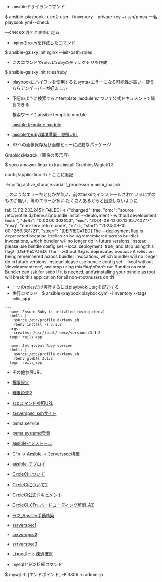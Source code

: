- ansibleドライランコマンド
  
$ ansible-playbook -u ec2-user -i inventory --private-key ~/.ssh/pmeキー名 playbook.yml --check


--checkを外すと実際に走る


- nginxのrolesを作成したコマンド


$ ansible-galaxy init nginx --init-path=roles

- このコマンドでrolesにrubyのディレクトリを作成

  
$ ansible-galaxy init roles/ruby



- playbookにハイフンを使用するとsyntaxエラーになる可能性が高い。使うならアンダーバーが好ましい

- 下記のように検索するとtemplate_modulenについて公式ドキュメントで確認できる

  
  検索ワード：ansible template module
  

  [ansible template module](https://docs.ansible.com/ansible/latest/collections/ansible/builtin/template_module.html)


- [ansibleでruby環境構築　参照URL](https://qiita.com/fukushi_yoshikazu/items/69debbdab621ee0a19c2)

- S3への画像保存及び画像ビューに必要なパッケージ

 GraphicsMagick（画像の表示用）

 
$ sudo amazon-linux-extras install GraphicsMagick1.3

config/application.rb ←ここに追記


→config.active_storage.variant_processor = :mini_magick


このようなエラーだと何かが無い、前のtasksでインストールされているはずのものが無い、等のエラーが多い
たくさんあるからと困惑しないように

tal: [3.112.233.245]: FAILED! => {"changed": true, "cmd": "source /etc/profile.d/rbenv.sh\nbundle install --deployment --without development test\n", "delta": "0:00:06.362056", "end": "2024-09-10 00:13:05.743777", "msg": "non-zero return code", "rc": 5, "start": "2024-09-10 00:12:59.381721", "stderr": "[DEPRECATED] The --deployment flag is deprecated because it relies on being remembered across bundler invocations, which bundler will no longer do in future versions. Instead please use bundle config set --local deployment 'true', and stop using this flag\n[DEPRECATED] The --without flag is deprecated because it relies on being remembered across bundler invocations, which bundler will no longer do in future versions. Instead please use bundle config set --local without 'development test', and stop using this flag\nDon't run Bundler as root. Bundler can ask for sudo if it is needed, and\ninstalling your bundle as root will break this application for all non-root\nusers on thi

- 一つのrolesだけ実行するにはplaybookにtagを記述する
- 実行コマンド　$ ansible-playbook playbook.yml -i inventory --tags rails_app

````
---
- name: Ensure Ruby is installed (using rbenv)
  shell: |
    source /etc/profile.d/rbenv.sh
    rbenv install -s 3.1.2
  args:
    creates: /usr/local/rbenv/versions/3.1.2
  tags: rails_app

- name: Set global Ruby version
  shell: |
    source /etc/profile.d/rbenv.sh
    rbenv global 3.1.2
  tags: rails_app
````

- その他参照URL
- [権限設定](https://qiita.com/Kyohei-takiyama/items/6dd6a7009618aba59207)
- [権限設定2](https://qiita.com/ir-yk/items/af8550fea92b5c5f7fca)
- [scpコマンド参照URL](https://japan.zdnet.com/article/35189624/)
- [serverspec_sshサイト](https://hitolog.blog/2021/10/14/serverspec/)
- [puma.service](https://engineer-daily.com/ec2-puma-setting/)
- [puma systemd登録](https://zenn.dev/trysmr/articles/65a6db4deffdbf)
- [ansibleインストール](https://hitolog.blog/2021/10/12/how-to-install-ansible/)
- [CFn → Ansible → Serverspec構築](https://qiita.com/taishin/items/89b42106582a2aa5495b)
- [ansible_デプロイ](https://qiita.com/masainaba921/items/e29c5b548e2e7b41b68b)
- [CircleCiについて](https://qiita.com/hika7719/items/20d01c4bc56bf09dec5c)
- [CircleCiについて2](https://qiita.com/gold-kou/items/4c7e62434af455e977c2)
- [CircleCi公式ドキュメント](https://circleci.com/docs/ja/hello-world/)
- [CircleCi_CFn_ハードコーティング解消_AZ](https://dev.classmethod.jp/articles/cfn-availavility-zone-notation/)
- [EC2_Ansible手動構築](https://hitolog.blog/2021/10/12/how-to-install-ansible/)
- [serverspec1](https://qiita.com/hitomatagi/items/12f9f10ff8e95dbe0999)
- [serverspec2](https://qiita.com/minamijoyo/items/467ddd13c0cab15330bf)
- [serverspec3](https://qiita.com/hitomatagi/items/956a8893aea6cb18a93f)
- [Linuxポート疎通確認](https://qiita.com/WisteriaWave/items/1e86a9d9488ee777c0a3)



- mysqlとEC2接続コマンド

  
$ mysql -h [エンドポイント] -P 3306 -u admin -p


